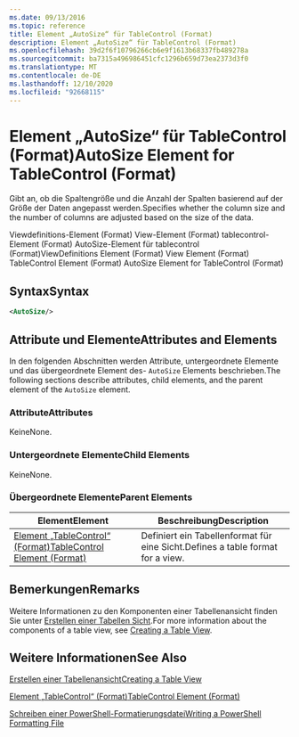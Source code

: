 ```yaml
---
ms.date: 09/13/2016
ms.topic: reference
title: Element „AutoSize“ für TableControl (Format)
description: Element „AutoSize“ für TableControl (Format)
ms.openlocfilehash: 39d2f6f10796266cb6e9f1613b68337fb489278a
ms.sourcegitcommit: ba7315a496986451cfc1296b659d73ea2373d3f0
ms.translationtype: MT
ms.contentlocale: de-DE
ms.lasthandoff: 12/10/2020
ms.locfileid: "92668115"
---
```

# <a name="autosize-element-for-tablecontrol-format"></a><span data-ttu-id="c098f-103">Element „AutoSize“ für TableControl (Format)</span><span class="sxs-lookup"><span data-stu-id="c098f-103">AutoSize Element for TableControl (Format)</span></span>

<span data-ttu-id="c098f-104">Gibt an, ob die Spaltengröße und die Anzahl der Spalten basierend auf der Größe der Daten angepasst werden.</span><span class="sxs-lookup"><span data-stu-id="c098f-104">Specifies whether the column size and the number of columns are adjusted based on the size of the data.</span></span>

<span data-ttu-id="c098f-105">Viewdefinitions-Element (Format) View-Element (Format) tablecontrol-Element (Format) AutoSize-Element für tablecontrol (Format)</span><span class="sxs-lookup"><span data-stu-id="c098f-105">ViewDefinitions Element (Format) View Element (Format) TableControl Element (Format) AutoSize Element for TableControl (Format)</span></span>

## <a name="syntax"></a><span data-ttu-id="c098f-106">Syntax</span><span class="sxs-lookup"><span data-stu-id="c098f-106">Syntax</span></span>

```xml
<AutoSize/>
```

## <a name="attributes-and-elements"></a><span data-ttu-id="c098f-107">Attribute und Elemente</span><span class="sxs-lookup"><span data-stu-id="c098f-107">Attributes and Elements</span></span>

<span data-ttu-id="c098f-108">In den folgenden Abschnitten werden Attribute, untergeordnete Elemente und das übergeordnete Element des- `AutoSize` Elements beschrieben.</span><span class="sxs-lookup"><span data-stu-id="c098f-108">The following sections describe attributes, child elements, and the parent element of the `AutoSize` element.</span></span>

### <a name="attributes"></a><span data-ttu-id="c098f-109">Attribute</span><span class="sxs-lookup"><span data-stu-id="c098f-109">Attributes</span></span>

<span data-ttu-id="c098f-110">Keine</span><span class="sxs-lookup"><span data-stu-id="c098f-110">None.</span></span>

### <a name="child-elements"></a><span data-ttu-id="c098f-111">Untergeordnete Elemente</span><span class="sxs-lookup"><span data-stu-id="c098f-111">Child Elements</span></span>

<span data-ttu-id="c098f-112">Keine</span><span class="sxs-lookup"><span data-stu-id="c098f-112">None.</span></span>

### <a name="parent-elements"></a><span data-ttu-id="c098f-113">Übergeordnete Elemente</span><span class="sxs-lookup"><span data-stu-id="c098f-113">Parent Elements</span></span>

|<span data-ttu-id="c098f-114">Element</span><span class="sxs-lookup"><span data-stu-id="c098f-114">Element</span></span>|<span data-ttu-id="c098f-115">Beschreibung</span><span class="sxs-lookup"><span data-stu-id="c098f-115">Description</span></span>|
|-------------|-----------------|
|[<span data-ttu-id="c098f-116">Element „TableControl“ (Format)</span><span class="sxs-lookup"><span data-stu-id="c098f-116">TableControl Element (Format)</span></span>](./tablecontrol-element-format.md)|<span data-ttu-id="c098f-117">Definiert ein Tabellenformat für eine Sicht.</span><span class="sxs-lookup"><span data-stu-id="c098f-117">Defines a table format for a view.</span></span>|

## <a name="remarks"></a><span data-ttu-id="c098f-118">Bemerkungen</span><span class="sxs-lookup"><span data-stu-id="c098f-118">Remarks</span></span>

<span data-ttu-id="c098f-119">Weitere Informationen zu den Komponenten einer Tabellenansicht finden Sie unter [Erstellen einer Tabellen Sicht](./creating-a-table-view.md).</span><span class="sxs-lookup"><span data-stu-id="c098f-119">For more information about the components of a table view, see [Creating a Table View](./creating-a-table-view.md).</span></span>

## <a name="see-also"></a><span data-ttu-id="c098f-120">Weitere Informationen</span><span class="sxs-lookup"><span data-stu-id="c098f-120">See Also</span></span>

[<span data-ttu-id="c098f-121">Erstellen einer Tabellenansicht</span><span class="sxs-lookup"><span data-stu-id="c098f-121">Creating a Table View</span></span>](./creating-a-table-view.md)

[<span data-ttu-id="c098f-122">Element „TableControl“ (Format)</span><span class="sxs-lookup"><span data-stu-id="c098f-122">TableControl Element (Format)</span></span>](./tablecontrol-element-format.md)

[<span data-ttu-id="c098f-123">Schreiben einer PowerShell-Formatierungsdatei</span><span class="sxs-lookup"><span data-stu-id="c098f-123">Writing a PowerShell Formatting File</span></span>](./writing-a-powershell-formatting-file.md)
